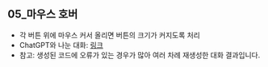 ## 05_마우스 호버
- 각 버튼 위에 마우스 커서 올리면 버튼의 크기가 커지도록 처리
- ChatGPT와 나눈 대화: [링크](https://chat.openai.com/share/c36ffc41-5d48-4404-92e2-4dd4db0c3978)
- 참고: 생성된 코드에 오류가 있는 경우가 많아 여러 차례 재생성한 대화 결과입니다.
